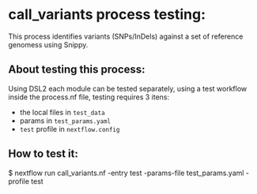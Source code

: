 # call_variants process testing:

This process identifies variants (SNPs/InDels) against a set of reference genomess using Snippy.

## About testing this process:

Using DSL2 each module can be tested separately, using a test workflow inside the process.nf file, testing requires 3 itens:  
- the local files in `test_data` 
- params in  `test_params.yaml`
- `test` profile in `nextflow.config`

## How to test it:

$ nextflow run call_variants.nf -entry test -params-file test_params.yaml -profile test

